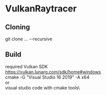 # VulkanRaytracer

## Cloning
git clone ... --recursive

## Build
required Vulkan SDK\
https://vulkan.lunarg.com/sdk/home#windows
\
cmake -G "Visual Studio 16 2019" -A x64\
or\
visual studio code with cmake tools\